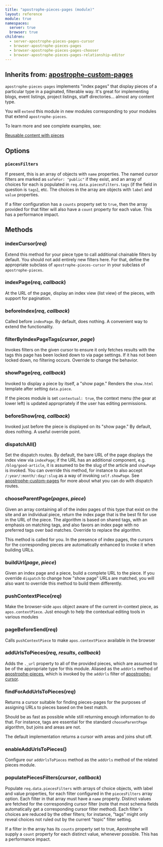 ```yaml
---
title: "apostrophe-pieces-pages (module)"
layout: reference
module: true
namespaces:
  server: true
  browser: true
children:
  - server-apostrophe-pieces-pages-cursor
  - browser-apostrophe-pieces-pages
  - browser-apostrophe-pieces-pages-chooser
  - browser-apostrophe-pieces-pages-relationship-editor
---
```

## Inherits from: [apostrophe-custom-pages](../apostrophe-custom-pages/index.html)
`apostrophe-pieces-pages` implements "index pages" that display pieces of a
particular type in a paginated, filterable way. It's great for implementing
blogs, event listings, project listings, staff directories... almost any
content type.

You will `extend` this module in new modules corresponding to your modules
that extend `apostrophe-pieces`.

To learn more and see complete examples, see:

[Reusable content with pieces](../../tutorials/getting-started/reusable-content-with-pieces.html)

## Options

### `piecesFilters`

If present, this is an array of objects with `name` properties. The named cursor filters are
marked as `safeFor: "public"` if they exist, and an array of choices for each is populated
in `req.data.piecesFilters.tags` (if the field in question is `tags`), etc. The choices in the
array are objects with `label` and `value` properties.

If a filter configuration has a `counts` property set to `true`, then the array provided for
that filter will also have a `count` property for each value. This has a performance
impact.


## Methods
### indexCursor(*req*)
Extend this method for your piece type to call additional
chainable filters by default. You should not add entirely new
filters here. For that, define the appropriate subclass of
`apostrophe-pieces-cursor` in your subclass of
`apostrophe-pieces`.
### indexPage(*req*, *callback*)
At the URL of the page, display an index view (list view) of
the pieces, with support for pagination.
### beforeIndex(*req*, *callback*)
Called before `indexPage`. By default, does nothing.
A convenient way to extend the functionality.
### filterByIndexPageTags(*cursor*, *page*)
Invokes filters on the given cursor to ensure it only fetches
results with the tags this page has been locked down to via
page settings. If it has not been locked down, no filtering occurs.
Override to change the behavior.
### showPage(*req*, *callback*)
Invoked to display a piece by itself, a "show page." Renders
the `show.html` template after setting `data.piece`.

If the pieces module is set `contextual: true`, the context menu
(the gear at lower left) is updated appropriately if the user has
editing permissions.
### beforeShow(*req*, *callback*)
Invoked just before the piece is displayed on its "show page." By default,
does nothing. A useful override point.
### dispatchAll()
Set the dispatch routes. By default, the bare URL of the page displays
the index view via `indexPage`; if the URL has an additional component,
e.g. `/blog/good-article`, it is assumed to be the slug of the
article and `showPage` is invoked. You can override this method,
for instance to also accept `/:year/:month/:day/:slug` as a way of
invoking `self.showPage`. See [apostrophe-custom-pages](../apostrophe-custom-pages/index.html)
for more about what you can do with dispatch routes.
### chooseParentPage(*pages*, *piece*)
Given an array containing all of the index pages of this type that
exist on the site and an individual piece, return the
index page that is the best fit for use in the URL of
the piece. The algorithm is based on shared tags, with
an emphasis on matching tags, and also favors an index
page with no preferred tags over bad matches. Override to
replace the algorithm.

This method is called for you. In the presence of index pages, the
cursors for the corresponding pieces are automatically enhanced to
invoke it when building URLs.
### buildUrl(*page*, *piece*)
Given an index page and a piece, build a complete URL to
the piece. If you override `dispatch` to change how
"show page" URLs are matched, you will also want to override
this method to build them differently.
### pushContextPiece(*req*)
Make the browser-side `apos` object aware of the current
in-context piece, as `apos.contextPiece`. Just enough to
help the contextual editing tools in various modules
### pageBeforeSend(*req*)
Calls `pushContextPiece` to make `apos.contextPiece` available
in the browser
### addUrlsToPieces(*req*, *results*, *callback*)
Adds the `._url` property to all of the provided pieces,
which are assumed to be of the appropriate type for this module.
Aliased as the `addUrls` method of [apostrophe-pieces](../apostrophe-pieces/index.html), which
is invoked by the `addUrls` filter of [apostrophe-cursor](../apostrophe-docs/server-apostrophe-cursor.html).
### findForAddUrlsToPieces(*req*)
Returns a cursor suitable for finding pieces-pages for the
purposes of assigning URLs to pieces based on the best match.

Should be as fast as possible while still returning enough
information to do that. For instance, tags are essential for the standard
`chooseParentPage` algorithm, but joins and areas are not.

The default implementation returns a cursor with areas
and joins shut off.
### enableAddUrlsToPieces()
Configure our `addUrlsToPieces` method as the `addUrls` method
of the related pieces module.
### populatePiecesFilters(*cursor*, *callback*)
Populate `req.data.piecesFilters` with arrays of choice objects,
with label and value properties, for each filter configured in the
`piecesFilters` array option. Each filter in that array must have a
`name` property. Distinct values are fetched for the corresponding
cursor filter (note that most schema fields automatically get a
corresponding cursor filter method). Each filter's choices are
reduced by the other filters; for instance, "tags" might only reveal
choices not ruled out by the current "topic" filter setting.

If a filter in the array has its `counts` property set to true,
Apostrophe will supply a `count` property for each distinct value,
whenever possible. This has a performance impact.
